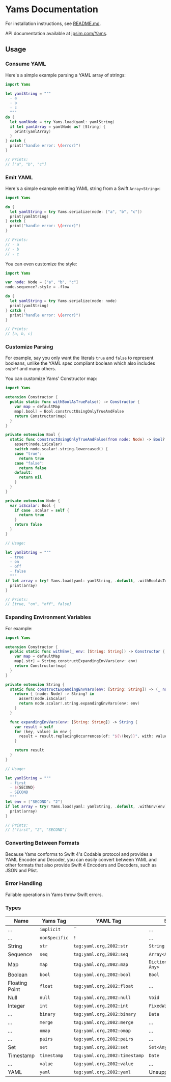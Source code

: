 # Yams Documentation

For installation instructions, see [README.md](README.md).

API documentation available at [jpsim.com/Yams](https://jpsim.com/Yams).

## Usage

### Consume YAML

Here's a simple example parsing a YAML array of strings:

```swift
import Yams

let yamlString = """
  - a
  - b
  - c
  """
do {
  let yamlNode = try Yams.load(yaml: yamlString)
  if let yamlArray = yamlNode as? [String] {
    print(yamlArray)
  }
} catch {
  print("handle error: \(error)")
}

// Prints:
// ["a", "b", "c"]
```

### Emit YAML

Here's a simple example emitting YAML string from a Swift `Array<String>`:

```swift
import Yams

do {
  let yamlString = try Yams.serialize(node: ["a", "b", "c"])
  print(yamlString)
} catch {
  print("handle error: \(error)")
}

// Prints:
// - a
// - b
// - c
```

You can even customize the style:

```swift
import Yams

var node: Node = ["a", "b", "c"]
node.sequence?.style = .flow

do {
  let yamlString = try Yams.serialize(node: node)
  print(yamlString)
} catch {
  print("handle error: \(error)")
}

// Prints:
// [a, b, c]
```

### Customize Parsing

For example, say you only want the literals `true` and `false` to represent booleans, unlike the
YAML spec compliant boolean which also includes `on`/`off` and many others.

You can customize Yams' Constructor map:

```swift
import Yams

extension Constructor {
  public static func withBoolAsTrueFalse() -> Constructor {
    var map = defaultMap
    map[.bool] = Bool.constructUsingOnlyTrueAndFalse
    return Constructor(map)
  }
}

private extension Bool {
  static func constructUsingOnlyTrueAndFalse(from node: Node) -> Bool? {
    assert(node.isScalar)
    switch node.scalar!.string.lowercased() {
    case "true":
      return true
    case "false":
      return false
    default:
      return nil
    }
  }
}

private extension Node {
  var isScalar: Bool {
    if case .scalar = self {
      return true
    }
    return false
  }
}

// Usage:

let yamlString = """
  - true
  - on
  - off
  - false
  """
if let array = try? Yams.load(yaml: yamlString, .default, .withBoolAsTrueFalse()) as? [Any] {
  print(array)
}

// Prints:
// [true, "on", "off", false]
```

### Expanding Environment Variables

For example:

```swift
import Yams

extension Constructor {
  public static func withEnv(_ env: [String: String]) -> Constructor {
    var map = defaultMap
    map[.str] = String.constructExpandingEnvVars(env: env)
    return Constructor(map)
  }
}

private extension String {
  static func constructExpandingEnvVars(env: [String: String]) -> (_ node: Node) -> String? {
    return { (node: Node) -> String? in
      assert(node.isScalar)
      return node.scalar!.string.expandingEnvVars(env: env)
    }
  }

  func expandingEnvVars(env: [String: String]) -> String {
    var result = self
    for (key, value) in env {
      result = result.replacingOccurrences(of: "${\(key)}", with: value)
    }

    return result
  }
}

// Usage:

let yamlString = """
  - first
  - ${SECOND}
  - SECOND
  """
let env = ["SECOND": "2"]
if let array = try? Yams.load(yaml: yamlString, .default, .withEnv(env)) as? [String] {
  print(array)
}

// Prints:
// ["first", "2", "SECOND"]
```

### Converting Between Formats

Because Yams conforms to Swift 4's Codable protocol and provides a YAML Encoder and Decoder,
you can easily convert between YAML and other formats that also provide Swift 4 Encoders and
Decoders, such as JSON and Plist.

### Error Handling

Failable operations in Yams throw Swift errors.

### Types

| Name           | Yams Tag      | YAML Tag                      | Swift Types                    |
|----------------|---------------|-------------------------------|--------------------------------|
| ...            | `implicit`    | ``                            | ...                            |
| ...            | `nonSpecific` | `!`                           | ...                            |
| String         | `str`         | `tag:yaml.org,2002:str`       | `String`                       |
| Sequence       | `seq`         | `tag:yaml.org,2002:seq`       | `Array<Any>`                   |
| Map            | `map`         | `tag:yaml.org,2002:map`       | `Dictionary<AnyHashable, Any>` |
| Boolean        | `bool`        | `tag:yaml.org,2002:bool`      | `Bool`                         |
| Floating Point | `float`       | `tag:yaml.org,2002:float`     | ...                            |
| Null           | `null`        | `tag:yaml.org,2002:null`      | `Void`                         |
| Integer        | `int`         | `tag:yaml.org,2002:int`       | `FixedWidthInteger`            |
| ...            | `binary`      | `tag:yaml.org,2002:binary`    | `Data`                         |
| ...            | `merge`       | `tag:yaml.org,2002:merge`     | ...                            |
| ...            | `omap`        | `tag:yaml.org,2002:omap`      | ...                            |
| ...            | `pairs`       | `tag:yaml.org,2002:pairs`     | ...                            |
| Set            | `set`         | `tag:yaml.org,2002:set`       | `Set<AnyHashable>`             |
| Timestamp      | `timestamp`   | `tag:yaml.org,2002:timestamp` | `Date`                         |
| ...            | `value`       | `tag:yaml.org,2002:value`     | ...                            |
| YAML           | `yaml`        | `tag:yaml.org,2002:yaml`      | Unsupported                    |

